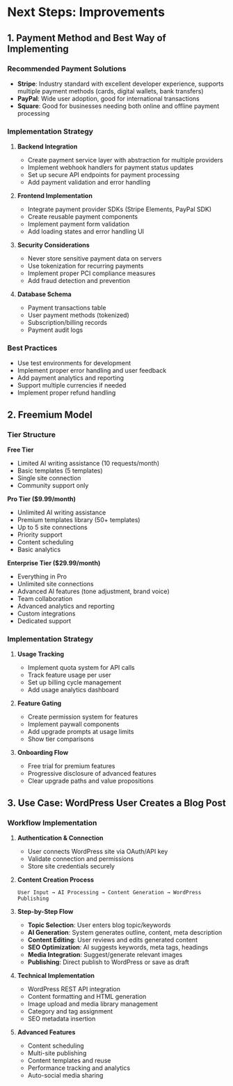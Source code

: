 # Next Steps: Improvements

## 1. Payment Method and Best Way of Implementing

### Recommended Payment Solutions
- **Stripe**: Industry standard with excellent developer experience, supports multiple payment methods (cards, digital wallets, bank transfers)
- **PayPal**: Wide user adoption, good for international transactions
- **Square**: Good for businesses needing both online and offline payment processing

### Implementation Strategy
1. **Backend Integration**
   - Create payment service layer with abstraction for multiple providers
   - Implement webhook handlers for payment status updates
   - Set up secure API endpoints for payment processing
   - Add payment validation and error handling

2. **Frontend Implementation**
   - Integrate payment provider SDKs (Stripe Elements, PayPal SDK)
   - Create reusable payment components
   - Implement payment form validation
   - Add loading states and error handling UI

3. **Security Considerations**
   - Never store sensitive payment data on servers
   - Use tokenization for recurring payments
   - Implement proper PCI compliance measures
   - Add fraud detection and prevention

4. **Database Schema**
   - Payment transactions table
   - User payment methods (tokenized)
   - Subscription/billing records
   - Payment audit logs

### Best Practices
- Use test environments for development
- Implement proper error handling and user feedback
- Add payment analytics and reporting
- Support multiple currencies if needed
- Implement proper refund handling

## 2. Freemium Model

### Tier Structure
**Free Tier**
- Limited AI writing assistance (10 requests/month)
- Basic templates (5 templates)
- Single site connection
- Community support only

**Pro Tier ($9.99/month)**
- Unlimited AI writing assistance
- Premium templates library (50+ templates)
- Up to 5 site connections
- Priority support
- Content scheduling
- Basic analytics

**Enterprise Tier ($29.99/month)**
- Everything in Pro
- Unlimited site connections
- Advanced AI features (tone adjustment, brand voice)
- Team collaboration
- Advanced analytics and reporting
- Custom integrations
- Dedicated support

### Implementation Strategy
1. **Usage Tracking**
   - Implement quota system for API calls
   - Track feature usage per user
   - Set up billing cycle management
   - Add usage analytics dashboard

2. **Feature Gating**
   - Create permission system for features
   - Implement paywall components
   - Add upgrade prompts at usage limits
   - Show tier comparisons

3. **Onboarding Flow**
   - Free trial for premium features
   - Progressive disclosure of advanced features
   - Clear upgrade paths and value propositions

## 3. Use Case: WordPress User Creates a Blog Post

### Workflow Implementation
1. **Authentication & Connection**
   - User connects WordPress site via OAuth/API key
   - Validate connection and permissions
   - Store site credentials securely

2. **Content Creation Process**
   ```
   User Input → AI Processing → Content Generation → WordPress Publishing
   ```

3. **Step-by-Step Flow**
   - **Topic Selection**: User enters blog topic/keywords
   - **AI Generation**: System generates outline, content, meta description
   - **Content Editing**: User reviews and edits generated content
   - **SEO Optimization**: AI suggests keywords, meta tags, headings
   - **Media Integration**: Suggest/generate relevant images
   - **Publishing**: Direct publish to WordPress or save as draft

4. **Technical Implementation**
   - WordPress REST API integration
   - Content formatting and HTML generation
   - Image upload and media library management
   - Category and tag assignment
   - SEO metadata insertion

5. **Advanced Features**
   - Content scheduling
   - Multi-site publishing
   - Content templates and reuse
   - Performance tracking and analytics
   - Auto-social media sharing